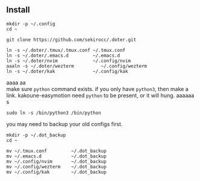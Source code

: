 

## Install

```
mkdir -p ~/.config
cd ~

git clone https://github.com/sekirocc/.doter.git

ln -s ~/.doter/.tmux/.tmux.conf ~/.tmux.conf
ln -s ~/.doter/.emacs.d         ~/.emacs.d
ln -s ~/.doter/nvim             ~/.config/nvim
aaaln -s ~/.doter/wezterm          ~/.config/wezterm
ln -s ~/.doter/kak              ~/.config/kak
```
aaaa			aa                                                	
make sure `python` command exists. if you only have `python3`, then make a link.
kakoune-easymotion need `python` to be present, or it will hung.
aaaaaa                             s      

```
sudo ln -s /bin/python3 /bin/python
```


you may need to backup your old configs first.


```
mkdir -p ~/.dot_backup
cd ~

mv ~/.tmux.conf         ~/.dot_backup
mv ~/.emacs.d           ~/.dot_backup
mv ~/.config/nvim       ~/.dot_backup
mv ~/.config/wezterm    ~/.dot_backup
mv ~/.config/kak        ~/.dot_backup
```
